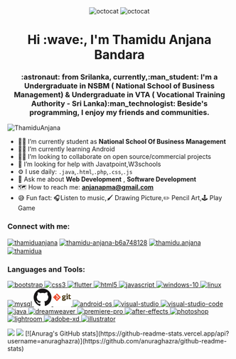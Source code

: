 
<p align="center">
 <img width="300px" src="https://user-images.githubusercontent.com/46102435/96034894-dd37f700-0e7f-11eb-9449-994d729ce7bf.jpeg" align="center" alt="octocat" />
 <img width="100px" src="https://user-images.githubusercontent.com/46102435/96030814-1ff6d080-0e7a-11eb-88f1-560941e063fe.png" align="center" alt="octocat" />
 <h1 align="center">Hi :wave:, I'm Thamidu Anjana Bandara</h1>
</p>
<h3 align="center">:astronaut: from Srilanka, currently,:man_student: I'm a Undergraduate in NSBM ( National School of Business Management) & Undergraduate in VTA (
Vocational Training Authority - Sri Lanka):man_technologist: Beside's
    programming, I enjoy my friends and communities.</h3>

<p align="left"> 
 <img src="https://komarev.com/ghpvc/?username=ThamiduAnjana&color=brightgreen" alt="ThamiduAnjana" />
</p>


- :man_student: I’m currently student as **National School Of Business Management**
- :man_teacher: I’m currently learning Android
- :dancing_men: I’m looking to collaborate on open source/commercial projects
- :thinking: I’m looking for help with Javatpoint,W3schools
- :gear: I use daily: `.java`,`.html`,`.php`,`.css`,`.js`
- :speech_balloon: Ask me about **Web Development** , **Software Development**
- :world_map: How to reach me: **anjanapma@gmail.com**
- :sweat_smile: Fun fact: :headphones:Listen to music,:paintbrush: Drawing Picture,:pencil2: Pencil Art,:joystick: Play Game

<p align="left">
<h3 align="left">Connect with me:</h3>
<a href="https://dev.to/thamiduanjana" target="blank"><img align="center"
        src="https://cdn.jsdelivr.net/npm/simple-icons@3.0.1/icons/dev-dot-to.svg" alt="thamiduanjana" height="30"
        width="40" /></a>
<a href="https://www.linkedin.com/in/thamidu-anjana-b6a748128/" target="blank"><img align="center"
        src="https://cdn.jsdelivr.net/npm/simple-icons@3.0.1/icons/linkedin.svg" alt="thamidu-anjana-b6a748128"
        height="30" width="40" /></a>
<a href="https://www.facebook.com/thamidu.anjana/" target="blank"><img align="center"
        src="https://cdn.jsdelivr.net/npm/simple-icons@3.0.1/icons/facebook.svg" alt="thamidu.anjana" height="30"
        width="40" /></a>
<a href="https://www.instagram.com/thamidua/" target="blank"><img align="center"
        src="https://cdn.jsdelivr.net/npm/simple-icons@3.0.1/icons/instagram.svg" alt="thamidua" height="30"
        width="40" /></a>
</p>


<h3 align="left">Languages and Tools:</h3>
<p align="left"> 
   <a href="https://getbootstrap.com" target="_blank"> <img
            src="https://devicons.github.io/devicon/devicon.git/icons/bootstrap/bootstrap-plain.svg" alt="bootstrap"
            width="40" height="40" /> 
   </a> 
   <a href="https://www.w3schools.com/css/" target="_blank"> <img
            src="https://devicons.github.io/devicon/devicon.git/icons/css3/css3-original-wordmark.svg" alt="css3"
            width="40" height="40" /> 
   </a>  
   <a href="https://flutter.dev" target="_blank"> <img
            src="https://www.vectorlogo.zone/logos/flutterio/flutterio-icon.svg" alt="flutter" width="40" height="40" />
   </a> 
   <a href="https://www.w3.org/html/" target="_blank"> <img
            src="https://devicons.github.io/devicon/devicon.git/icons/html5/html5-original-wordmark.svg" alt="html5"
            width="40" height="40" /> 
   </a>
   <a href="https://developer.mozilla.org/en-US/docs/Web/JavaScript" target="_blank"> <img
            src="https://devicons.github.io/devicon/devicon.git/icons/javascript/javascript-original.svg"
            alt="javascript" width="40" height="40" /> 
   </a>
   <a href="https://www.github.com/ThamiduAnjana" target="_blank"> 
     <img src="https://img.icons8.com/color/48/000000/windows-10.png" alt="windows-10" />
   </a>
   <a href="https://www.linux.org/" target="_blank"> <img
            src="https://devicons.github.io/devicon/devicon.git/icons/linux/linux-original.svg" alt="linux" width="40"
            height="40" /> 
   </a>
   <a href="https://www.mysql.com/" target="_blank"> <img
            src="https://devicons.github.io/devicon/devicon.git/icons/mysql/mysql-original-wordmark.svg" alt="mysql"
            width="40" height="40" /> 
   </a> 
   <a href="https://www.github.com/ThamiduAnjana" target="_blank"> <img
            src="https://raw.githubusercontent.com/github/explore/78df643247d429f6cc873026c0622819ad797942/topics/github/github.png" alt="github"
            width="40" height="40" /> 
   </a>
   <a href="https://www.github.com/ThamiduAnjana" target="_blank"> <img
            src="https://raw.githubusercontent.com/github/explore/80688e429a7d4ef2fca1e82350fe8e3517d3494d/topics/git/git.png" alt="git"
            width="40" height="40" /> 
   </a>
   <a href="https://www.github.com/ThamiduAnjana" target="_blank"> 
     <img src="https://img.icons8.com/color/48/000000/android-os.png" alt="android-os" />
   </a>
   <a href="https://www.github.com/ThamiduAnjana" target="_blank"> 
     <img src="https://img.icons8.com/color/48/000000/visual-studio.png" alt="visual-studio" />
   </a>
   <a href="https://www.github.com/ThamiduAnjana" target="_blank"> 
     <img src="https://img.icons8.com/color/48/000000/visual-studio-code-2019.png" alt="visual-studio-code" />
   </a>
   <a href="https://www.github.com/ThamiduAnjana" target="_blank"> 
     <img src="https://img.icons8.com/color/48/000000/java-coffee-cup-logo.png" alt="java" />
   </a>
   <a href="https://www.github.com/ThamiduAnjana" target="_blank"> 
     <img src="https://img.icons8.com/color/48/000000/adobe-dreamweaver.png" alt="dreamweaver"/>
   </a>
   <a href="https://www.github.com/ThamiduAnjana" target="_blank"> 
     <img src="https://img.icons8.com/color/48/000000/adobe-premiere-pro.png" alt="premiere-pro"/>
   </a>
   <a href="https://www.github.com/ThamiduAnjana" target="_blank"> 
     <img src="https://img.icons8.com/color/48/000000/adobe-after-effects.png" alt="after-effects"/>
   </a>
   <a href="https://www.github.com/ThamiduAnjana" target="_blank"> 
     <img src="https://img.icons8.com/color/48/000000/adobe-photoshop.png" alt="photoshop"/>
   </a>
   <a href="https://www.github.com/ThamiduAnjana" target="_blank"> 
     <img src="https://img.icons8.com/color/48/000000/adobe-lightroom.png" alt="lightroom"/>
   </a>
   <a href="https://www.github.com/ThamiduAnjana" target="_blank"> 
     <img src="https://img.icons8.com/color/48/000000/adobe-xd.png" alt="adobe-xd"/>
   </a>
   <a href="https://www.github.com/ThamiduAnjana" target="_blank"> 
     <img src="https://img.icons8.com/color/48/000000/adobe-illustrator.png" alt="illustrator"/>
   </a>
</p>

<p>
 <img src="https://github-readme-stats.vercel.app/api/top-langs/?username=ThamiduAnjana&layout=compact&theme=dracula"/>
 <img src="https://github-readme-stats.vercel.app/api?username=ThamiduAnjana&show_icons=true&theme=radical"/>
 [![Anurag's GitHub stats](https://github-readme-stats.vercel.app/api?username=anuraghazra)](https://github.com/anuraghazra/github-readme-stats)

</p>
